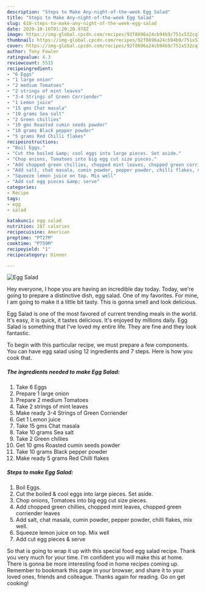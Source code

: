 ```yaml
---
description: "Steps to Make Any-night-of-the-week Egg Salad"
title: "Steps to Make Any-night-of-the-week Egg Salad"
slug: 610-steps-to-make-any-night-of-the-week-egg-salad
date: 2020-10-16T01:20:20.978Z
image: https://img-global.cpcdn.com/recipes/92f8696a24cb94b9/751x532cq70/egg-salad-recipe-main-photo.jpg
thumbnail: https://img-global.cpcdn.com/recipes/92f8696a24cb94b9/751x532cq70/egg-salad-recipe-main-photo.jpg
cover: https://img-global.cpcdn.com/recipes/92f8696a24cb94b9/751x532cq70/egg-salad-recipe-main-photo.jpg
author: Tony Fowler
ratingvalue: 4.3
reviewcount: 5515
recipeingredient:
- "6 Eggs"
- "1 large onion"
- "2 medium Tomatoes"
- "2 strings of mint leaves"
- "3-4 Strings of Green Corriender"
- "1 Lemon juice"
- "15 gms Chat masala"
- "10 grams Sea salt"
- "2 Green chillies"
- "10 gms Roasted cumin seeds powder"
- "10 grams Black pepper powder"
- "5 grams Red Chilli flakes"
recipeinstructions:
- "Boil Eggs."
- "Cut the boiled &amp; cool eggs into large pieces. Set aside."
- "Chop onions, Tomatoes into big egg cut size pieces."
- "Add chopped green chillies, chopped mint leaves, chopped green corriender leaves"
- "Add salt, chat masala, cumin powder, pepper powder, chilli flakes, mix well."
- "Squeeze lemon juice on top. Mix well"
- "Add cut egg pieces &amp; serve"
categories:
- Recipe
tags:
- egg
- salad

katakunci: egg salad 
nutrition: 287 calories
recipecuisine: American
preptime: "PT27M"
cooktime: "PT59M"
recipeyield: "1"
recipecategory: Dinner

---
```



![Egg Salad](https://img-global.cpcdn.com/recipes/92f8696a24cb94b9/751x532cq70/egg-salad-recipe-main-photo.jpg)

Hey everyone, I hope you are having an incredible day today. Today, we're going to prepare a distinctive dish, egg salad. One of my favorites. For mine, I am going to make it a little bit tasty. This is gonna smell and look delicious.

Egg Salad is one of the most favored of current trending meals in the world. It's easy, it is quick, it tastes delicious. It's enjoyed by millions daily. Egg Salad is something that I've loved my entire life. They are fine and they look fantastic.




To begin with this particular recipe, we must prepare a few components. You can have egg salad using 12 ingredients and 7 steps. Here is how you cook that.

<!--inarticleads1-->

##### The ingredients needed to make Egg Salad:

1. Take 6 Eggs
1. Prepare 1 large onion
1. Prepare 2 medium Tomatoes
1. Take 2 strings of mint leaves
1. Make ready 3-4 Strings of Green Corriender
1. Get 1 Lemon juice
1. Take 15 gms Chat masala
1. Take 10 grams Sea salt
1. Take 2 Green chillies
1. Get 10 gms Roasted cumin seeds powder
1. Take 10 grams Black pepper powder
1. Make ready 5 grams Red Chilli flakes




<!--inarticleads2-->

##### Steps to make Egg Salad:

1. Boil Eggs.
1. Cut the boiled &amp; cool eggs into large pieces. Set aside.
1. Chop onions, Tomatoes into big egg cut size pieces.
1. Add chopped green chillies, chopped mint leaves, chopped green corriender leaves
1. Add salt, chat masala, cumin powder, pepper powder, chilli flakes, mix well.
1. Squeeze lemon juice on top. Mix well
1. Add cut egg pieces &amp; serve




So that is going to wrap it up with this special food egg salad recipe. Thank you very much for your time. I'm confident you will make this at home. There is gonna be more interesting food in home recipes coming up. Remember to bookmark this page in your browser, and share it to your loved ones, friends and colleague. Thanks again for reading. Go on get cooking!
